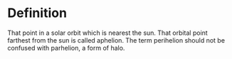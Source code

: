 # Definition

That point in a solar orbit which is nearest the sun. That orbital point
farthest from the sun is called aphelion. The term perihelion should not
be confused with parhelion, a form of halo.
